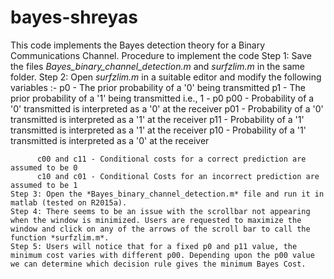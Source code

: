 # bayes-shreyas
This code implements the Bayes detection theory for a Binary Communications Channel. 
Procedure to implement the code
	Step 1: Save the files *Bayes_binary_channel_detection.m* and *surfzlim.m* in the same folder.
	Step 2: Open *surfzlim.m* in a suitable editor and modify the following variables :-
          p0  - The prior probability of a '0' being transmitted
          p1  - The prior probability of a '1' being transmitted i.e., 1 - p0 
          p00 - Probability of a '0' transmitted is interpreted as a '0' at the receiver 
          p01 - Probability of a '0' transmitted is interpreted as a '1' at the receiver
          p11 - Probability of a '1' transmitted is interpreted as a '1' at the receiver
          p10 - Probability of a '1' transmitted is interpreted as a '0' at the receiver
          
          c00 and c11 - Conditional costs for a correct prediction are assumed to be 0
          c10 and c01 - Conditional Costs for an incorrect prediction are assumed to be 1
    Step 3: Open the *Bayes_binary_channel_detection.m* file and run it in matlab (tested on R2015a).
    Step 4: There seems to be an issue with the scrollbar not appearing when the window is minimized. Users are requested to maximize the window and click on any of the arrows of the scroll bar to call the function *surfzlim.m*.
    Step 5: Users will notice that for a fixed p0 and p11 value, the minimum cost varies with different p00. Depending upon the p00 value we can determine which decision rule gives the minimum Bayes Cost.
